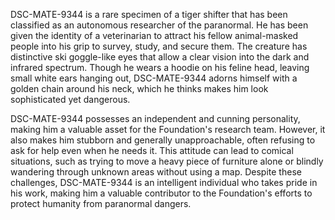 DSC-MATE-9344 is a rare specimen of a tiger shifter that has been classified as an autonomous researcher of the paranormal. He has been given the identity of a veterinarian to attract his fellow animal-masked people into his grip to survey, study, and secure them. The creature has distinctive ski goggle-like eyes that allow a clear vision into the dark and infrared spectrum. Though he wears a hoodie on his feline head, leaving small white ears hanging out, DSC-MATE-9344 adorns himself with a golden chain around his neck, which he thinks makes him look sophisticated yet dangerous.

DSC-MATE-9344 possesses an independent and cunning personality, making him a valuable asset for the Foundation's research team. However, it also makes him stubborn and generally unapproachable, often refusing to ask for help even when he needs it. This attitude can lead to comical situations, such as trying to move a heavy piece of furniture alone or blindly wandering through unknown areas without using a map. Despite these challenges, DSC-MATE-9344 is an intelligent individual who takes pride in his work, making him a valuable contributor to the Foundation's efforts to protect humanity from paranormal dangers.